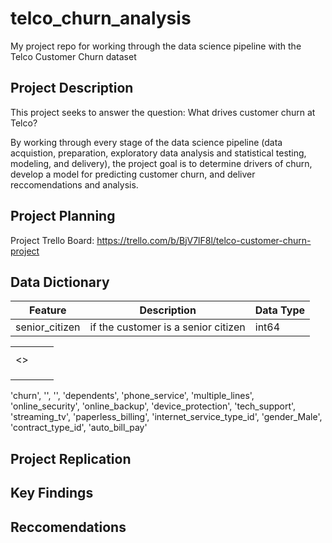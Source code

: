 # telco_churn_analysis
My project repo for working through the data science pipeline with the Telco Customer Churn dataset 


## Project Description
This project seeks to answer the question: What drives customer churn at Telco?

By working through every stage of the data science pipeline (data acquistion, preparation, exploratory data analysis and statistical testing, modeling, and delivery), the project goal is to determine drivers of churn, develop a model for predicting customer churn, and deliver reccomendations and analysis.


## Project Planning
Project Trello Board: https://trello.com/b/BjV7lF8l/telco-customer-churn-project


## Data Dictionary

| Feature | Description | Data Type |
|---------|-------------|-----------|
|senior_citizen| if the customer is a senior citizen | int64 |




<table style="width:20%">
<tr>
<th><Feature></th>
<th><Description></th>
<th><Data_Type></th>
</tr>

<tr>
<td><></td>
<td><Indicates |></td>
<td><int64></td>
</tr>

<tr>
<td><partner></td>
<td><Indicates if the customer has a partner></td>
<td><int64></td>
</tr>
    
<tr>
<td><partner></td>
<td><Indicates if the customer has a partner></td>
<td><int64></td>
</tr>
    
<tr>
<td><partner></td>
<td><Indicates if the customer has a partner></td>
<td><int64></td>
</tr>
    
</table>

'churn', '', '', 'dependents', 'phone_service', 'multiple_lines', 'online_security', 'online_backup', 'device_protection', 'tech_support', 'streaming_tv', 'paperless_billing', 'internet_service_type_id', 'gender_Male', 'contract_type_id', 'auto_bill_pay'


## Project Replication



## Key Findings



## Reccomendations